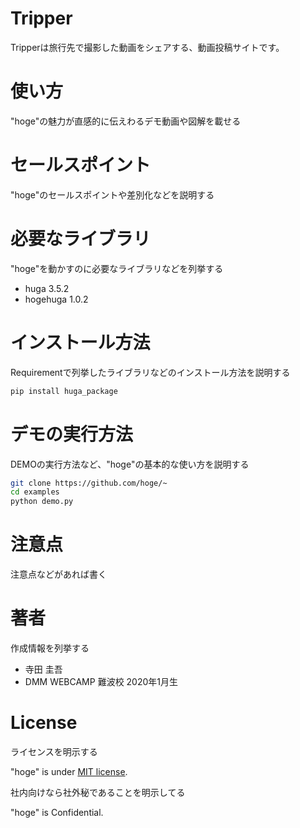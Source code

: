 # Tripper
 
Tripperは旅行先で撮影した動画をシェアする、動画投稿サイトです。
 
# 使い方
 
"hoge"の魅力が直感的に伝えわるデモ動画や図解を載せる
 
# セールスポイント
 
"hoge"のセールスポイントや差別化などを説明する
 
# 必要なライブラリ
 
"hoge"を動かすのに必要なライブラリなどを列挙する
 
* huga 3.5.2
* hogehuga 1.0.2
 
# インストール方法
 
Requirementで列挙したライブラリなどのインストール方法を説明する
 
```bash
pip install huga_package
```
 
# デモの実行方法
 
DEMOの実行方法など、"hoge"の基本的な使い方を説明する
 
```bash
git clone https://github.com/hoge/~
cd examples
python demo.py
```
 
# 注意点
 
注意点などがあれば書く
 
# 著者
 
作成情報を列挙する
 
* 寺田 圭吾
* DMM WEBCAMP 難波校 2020年1月生　
 
# License
ライセンスを明示する
 
"hoge" is under [MIT license](https://en.wikipedia.org/wiki/MIT_License).
 
社内向けなら社外秘であることを明示してる
 
"hoge" is Confidential.
